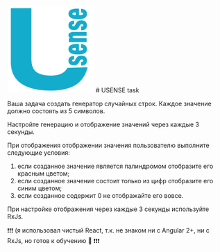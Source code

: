 <img alt="USENSE logo" height="200" src="public/usense-logo.svg" width="200"/>
# USENSE task

Ваша задача создать генератор случайных строк. Каждое значение должно состоять из 5 символов.

Настройте генерацию и отображение значений через каждые 3 секунды.

При отображения отображении значения пользователю выполните следующие условия:
1. если созданное значение является палиндромом отобразите его красным цветом;
2. если созданное значение состоит только из цифр отобразите его синим цветом;
3. если созданное содержит 0 не отображайте его вовсе.

При настройке отображения через каждые 3 секунды используйте RxJs. 

❗❗❗ (я использовал чистый React, т.к. не знаком ни с Angular 2+, ни с RxJs, но готов к обучению 🙂 ❗❗❗